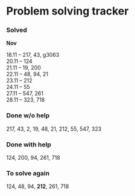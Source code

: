 # Problem solving tracker 

### Solved

**Nov**

18.11 – 217, 43, g3063   
20.11 – 124  
21.11 – 19, 200    
22.11 – 48, 94, 21  
23.11 – 212  
24.11 – 55  
27.11 – 547, 261  
28.11 – 323, 718


### Done w/o help
217, 43, 2, 19, 48, 21, 212, 55, 547, 323

### Done with help
124, 200, 94, 261, 718

### To solve again
124, 48, 94, **212**, 261, 718
